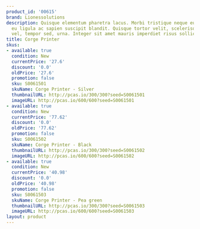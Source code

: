 ```yaml
---
product_id: '00615'
brand: Lionessolutions
description: Quisque elementum pharetra lacus. Morbi tristique neque eu mauris. Proin
  eu ligula ac sapien suscipit blandit. Quisque tortor velit, scelerisque et, facilisis
  vel, tempor sed, urna. Integer sit amet mauris imperdiet risus sollicitudin rutrum.
title: Corge Printer
skus:
- available: true
  condition: New
  currentPrice: '27.6'
  discount: '0.0'
  oldPrice: '27.6'
  promotion: false
  sku: S0061501
  skuName: Corge Printer - Silver
  thumbnailURL: http://pcas.io/300/300?seed=S0061501
  imageURL: http://pcas.io/600/600?seed=S0061501
- available: true
  condition: New
  currentPrice: '77.62'
  discount: '0.0'
  oldPrice: '77.62'
  promotion: false
  sku: S0061502
  skuName: Corge Printer - Black
  thumbnailURL: http://pcas.io/300/300?seed=S0061502
  imageURL: http://pcas.io/600/600?seed=S0061502
- available: true
  condition: New
  currentPrice: '40.98'
  discount: '0.0'
  oldPrice: '40.98'
  promotion: false
  sku: S0061503
  skuName: Corge Printer - Pea green
  thumbnailURL: http://pcas.io/300/300?seed=S0061503
  imageURL: http://pcas.io/600/600?seed=S0061503
layout: product
---
```

